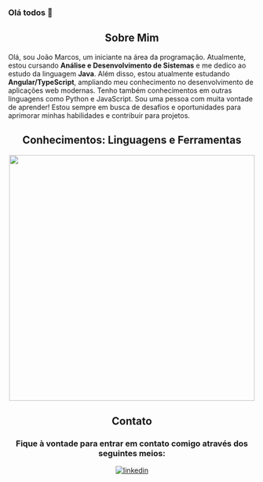 ### Olá todos 👋

<!--Languages and Tools Section-->       
<h2 align="center"><strong>Sobre Mim</strong></h2>
<p align="left">
Olá, sou João Marcos, um iniciante na área da programação. Atualmente, estou cursando <b>Análise e Desenvolvimento de Sistemas</b> e me dedico ao estudo da linguagem <b>Java</b>. Além disso, estou atualmente estudando <b>Angular/TypeScript</b>, ampliando meu conhecimento no desenvolvimento de aplicações web modernas. Tenho também conhecimentos em outras linguagens como Python e JavaScript. Sou uma pessoa com muita vontade de aprender! Estou sempre em busca de desafios e oportunidades para aprimorar minhas habilidades e contribuir para projetos.
</p>

<h2 align="center"><strong>Conhecimentos: Linguagens e Ferramentas</strong></h2>
<p align="center">
<img width="500px" src="https://skillicons.dev/icons?i=java,spring,typescript,angular,python,javascript,html,css,git,github,mysql,mongodb,postgresql,vscode,eclipse,idea&perline=10" />
</p>

<h2 align="center"><strong>Contato</strong></h2>
<h3 align="center">Fique à vontade para entrar em contato comigo através dos seguintes meios: </h3>


<div align="center">
 <a href="https://www.linkedin.com/in/jao1cardoso" target="_blank">
<img src=https://img.shields.io/badge/linkedin-%231E77B5.svg?&style=for-the-badge&logo=linkedin&logoColor=white alt=linkedin style="margin-bottom: 5px;" />
</a>
</div>
